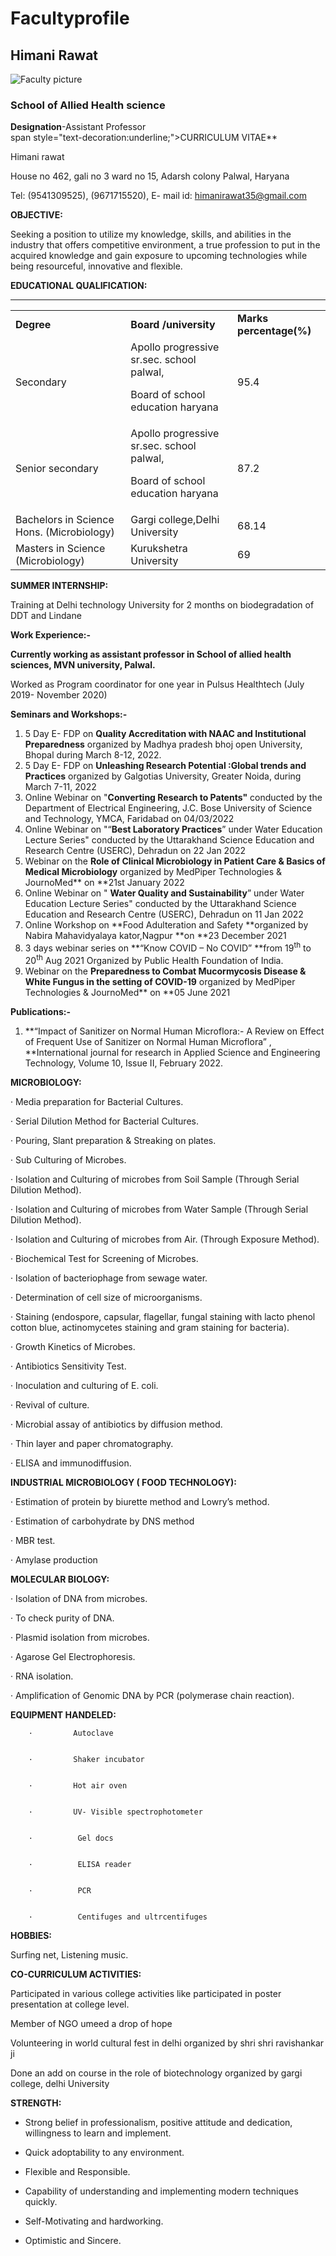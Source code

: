 # Facultyprofile
## Himani Rawat  
![Faculty picture](/himani_data/My%20Picture.jpg )  
### School of Allied Health science  
**Designation**-Assistant Professor  
span style="text-decoration:underline;">CURRICULUM VITAE</span>**

Himani rawat

House no 462, gali no 3 ward no 15, Adarsh colony Palwal, Haryana

Tel: (9541309525), (9671715520),  E- mail id:  himanirawat35@gmail.com

**OBJECTIVE:**

Seeking a position to utilize my knowledge, skills, and abilities in the industry that offers competitive environment, a true profession to put in the acquired knowledge and gain exposure to upcoming technologies while being resourceful, innovative and flexible.

**EDUCATIONAL QUALIFICATION:**

** **


<table>
  <tr>
   <td><strong>Degree</strong>
   </td>
   <td><strong>Board /university</strong>
   </td>
   <td><strong>Marks percentage(%)</strong>
   </td>
  </tr>
  <tr>
   <td>Secondary
   </td>
   <td>Apollo progressive sr.sec. school palwal,
<p>
Board of school education haryana
   </td>
   <td>95.4
   </td>
  </tr>
  <tr>
   <td>Senior secondary
   </td>
   <td>Apollo progressive sr.sec. school palwal,
<p>
Board of school education haryana
   </td>
   <td>87.2
   </td>
  </tr>
  <tr>
   <td>Bachelors in Science Hons. (Microbiology)
   </td>
   <td>Gargi college,Delhi University
   </td>
   <td>68.14
   </td>
  </tr>
  <tr>
   <td>Masters in Science (Microbiology)
   </td>
   <td>Kurukshetra University
   </td>
   <td>69
   </td>
  </tr>
</table>


**SUMMER INTERNSHIP:**

Training at Delhi technology University for 2 months on biodegradation of DDT and Lindane

**Work Experience:-**

**Currently working as assistant professor in School of allied health sciences, MVN university, Palwal.**

Worked as Program coordinator for one year in Pulsus Healthtech (July 2019- November 2020)

**Seminars and Workshops:-**



1. 5 Day E- FDP on **Quality Accreditation with NAAC and Institutional Preparedness** organized by Madhya pradesh bhoj open University, Bhopal during March 8-12, 2022.
2. 5 Day E- FDP on **Unleashing Research Potential :Global trends and Practices** organized by Galgotias University, Greater Noida, during March 7-11, 2022
3. Online Webinar on "**Converting Research to Patents"** conducted by the Department of Electrical Engineering, J.C. Bose University of Science and Technology, YMCA, Faridabad on 04/03/2022
4. Online Webinar on "“**Best Laboratory Practices**” under Water Education Lecture Series" conducted by the Uttarakhand Science Education and Research Centre (USERC), Dehradun on 22 Jan 2022
5. Webinar on the **Role of Clinical Microbiology in Patient Care & Basics of Medical Microbiology** organized by MedPiper Technologies & JournoMed** on **21st January 2022
6. Online Webinar on " **Water Quality and Sustainability**” under Water Education Lecture Series" conducted by the Uttarakhand Science Education and Research Centre (USERC), Dehradun on 11 Jan 2022
7. Online Workshop on **Food Adulteration and Safety **organized by Nabira Mahavidyalaya kator,Nagpur **on **23 December 2021
8. 3 days webinar series on **“Know COVID – No COVID” **from 19<sup>th</sup> to 20<sup>th</sup> Aug   2021 Organized by Public Health Foundation of India.
9. Webinar on the **Preparedness to Combat Mucormycosis Disease & White Fungus in the setting of COVID-19** organized by MedPiper Technologies & JournoMed** on **05 June 2021

**Publications:-**



1. **“Impact of Sanitizer on Normal Human Microflora:- A Review on Effect of Frequent Use of Sanitizer on Normal Human Microflora” , **International journal for research in Applied Science and Engineering Technology, Volume 10, Issue II, February 2022.

**MICROBIOLOGY:**

·         Media preparation for Bacterial Cultures.

·          Serial Dilution Method for Bacterial Cultures.

·          Pouring, Slant preparation & Streaking on plates.

·          Sub Culturing of Microbes.

·          Isolation and Culturing of microbes from Soil Sample (Through Serial Dilution Method).

·          Isolation and Culturing of microbes from Water Sample (Through Serial Dilution Method).

·          Isolation and Culturing of microbes from Air. (Through Exposure Method).

·          Biochemical Test for Screening of Microbes.

·         Isolation of bacteriophage from sewage water.

·         Determination of cell size of microorganisms.

·         Staining (endospore, capsular, flagellar, fungal staining with lacto phenol cotton blue, actinomycetes staining and gram staining for bacteria).

·          Growth Kinetics of Microbes.

·          Antibiotics Sensitivity Test.

·          Inoculation and culturing of E. coli.

·          Revival of culture.

·          Microbial assay of antibiotics by diffusion method.

·          Thin layer and paper chromatography.

·           ELISA and immunodiffusion.

**INDUSTRIAL MICROBIOLOGY ( FOOD TECHNOLOGY):**

·         Estimation of protein by biurette method and Lowry’s method.

·         Estimation of carbohydrate by DNS method

·          MBR test.

·         Amylase production  

**MOLECULAR BIOLOGY:**

·         Isolation of DNA from microbes.

·         To check purity of DNA.

·         Plasmid isolation from microbes.

·          Agarose Gel Electrophoresis.

·         RNA isolation.

·        Amplification of Genomic DNA by PCR (polymerase chain reaction). 

**EQUIPMENT HANDELED:**


        ·         Autoclave


        ·         Shaker incubator


        ·         Hot air oven


        ·         UV- Visible spectrophotometer


        ·          Gel docs


        ·          ELISA reader


        ·          PCR


        ·          Centifuges and ultrcentifuges

**HOBBIES:**

 Surfing net, Listening music.

**CO-CURRICULUM ACTIVITIES:**

Participated in various college activities like  participated in poster presentation at college level.

Member of NGO umeed a drop of hope

Volunteering in world cultural fest in delhi organized by shri shri ravishankar ji

Done an add on course in the role of biotechnology organized by gargi college, delhi University

**STRENGTH:**

-  Strong belief in professionalism, positive attitude and dedication, willingness to learn and implement.

-  Quick adoptability to any environment.

-  Flexible and Responsible.

-  Capability of understanding and implementing modern techniques quickly.

-  Self-Motivating and hardworking.

-  Optimistic and Sincere.


